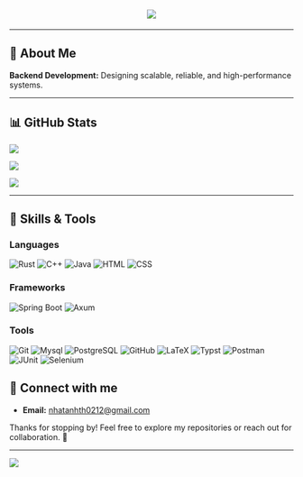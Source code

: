 <h1 align="center">
    <img src="https://readme-typing-svg.herokuapp.com/?font=Righteous&size=35&center=true&vCenter=true&width=500&height=70&duration=4000&lines=Hi+There!+👋;+I'm+Anh!;" />
</h1>

---

## 🐸 About Me  

**Backend Development:** Designing scalable, reliable, and high-performance systems.

---

## 📊 GitHub Stats

![](https://github-readme-stats.vercel.app/api?username=lunarcd&show_icons=true&theme=github_dark)  

![](https://github-readme-stats.vercel.app/api/top-langs?username=lunarcd&show_icons=true&locale=en&theme=github_dark&layout=compact&hide=jupyter%20notebook)

![](https://github-profile-trophy.vercel.app/?username=lunarcd&theme=darkhub&column=3&margin-w=15&margin-h=15)

---

## 🔧 Skills & Tools

### **Languages**
![Rust](https://img.shields.io/badge/Rust-000000?style=for-the-badge&logo=rust&logoColor=white)
![C++](https://img.shields.io/badge/C++-00599C?style=for-the-badge&logo=cplusplus&logoColor=white)
![Java](https://img.shields.io/badge/JAVA-blue?style=for-the-badge&logo=java&logoColor=white)
![HTML](https://img.shields.io/badge/HTML-E34F26?style=for-the-badge&logo=html5&logoColor=white)
![CSS](https://img.shields.io/badge/CSS-1572B6?style=for-the-badge&logo=css3&logoColor=white)


### Frameworks
![Spring Boot](https://img.shields.io/badge/SPRINGBOOT-6DB33F?style=for-the-badge&logo=spring&logoColor=white)
![Axum](https://img.shields.io/badge/Axum-000000?style=for-the-badge&logo=rust&logoColor=white)

### **Tools**
![Git](https://img.shields.io/badge/Git-F05032?style=for-the-badge&logo=git&logoColor=white)
![Mysql](https://img.shields.io/badge/MYSQL-4479A1?style=for-the-badge&logo=mysql&logoColor=white)
![PostgreSQL](https://img.shields.io/badge/PostgreSQL-336791?style=for-the-badge&logo=postgresql&logoColor=white)
![GitHub](https://img.shields.io/badge/GitHub-181717?style=for-the-badge&logo=github&logoColor=white)
![LaTeX](https://img.shields.io/badge/LaTeX-008080?style=for-the-badge&logo=latex&logoColor=white)
![Typst](https://img.shields.io/badge/Typst-000000?style=for-the-badge)
![Postman](https://img.shields.io/badge/Postman-FF6C37?style=for-the-badge&logo=assertJ&logoColor=white)
![JUnit](https://img.shields.io/badge/Junit-C562AF?style=for-the-badge&logo=java&logoColor=white)
![Selenium](https://img.shields.io/badge/Selenium-43B02A?style=for-the-badge&logo=selenium&logoColor=white)


## 🌟 Connect with me

- **Email:** [nhatanhth0212@gmail.com](mailto:nhatanhth0212@gmail.com)  

Thanks for stopping by! Feel free to explore my repositories or reach out for collaboration. 🚀

---
![](https://count.getloli.com/@lunarcd?name=lunarcd&theme=moebooru&padding=7&offset=0&align=top&scale=1&pixelated=1&darkmode=auto)
